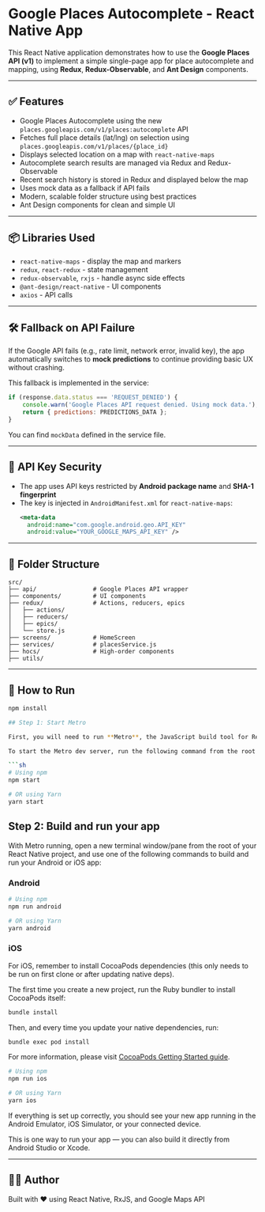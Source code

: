 # Google Places Autocomplete - React Native App

This React Native application demonstrates how to use the **Google Places API (v1)** to implement a simple single-page app for place autocomplete and mapping, using **Redux**, **Redux-Observable**, and **Ant Design** components.

---

## ✅ Features

- Google Places Autocomplete using the new `places.googleapis.com/v1/places:autocomplete` API
- Fetches full place details (lat/lng) on selection using `places.googleapis.com/v1/places/{place_id}`
- Displays selected location on a map with `react-native-maps`
- Autocomplete search results are managed via Redux and Redux-Observable
- Recent search history is stored in Redux and displayed below the map
- Uses mock data as a fallback if API fails
- Modern, scalable folder structure using best practices
- Ant Design components for clean and simple UI

---

## 📦 Libraries Used

- `react-native-maps` - display the map and markers
- `redux`, `react-redux` - state management
- `redux-observable`, `rxjs` - handle async side effects
- `@ant-design/react-native` - UI components
- `axios` - API calls

---

## 🛠 Fallback on API Failure

If the Google API fails (e.g., rate limit, network error, invalid key), the app automatically switches to **mock predictions** to continue providing basic UX without crashing.

This fallback is implemented in the service:

```js
if (response.data.status === 'REQUEST_DENIED') {
    console.warn('Google Places API request denied. Using mock data.');
    return { predictions: PREDICTIONS_DATA };
}
```

You can find `mockData` defined in the service file.

---

## 🔐 API Key Security

- The app uses API keys restricted by **Android package name** and **SHA-1 fingerprint**
- The key is injected in `AndroidManifest.xml` for `react-native-maps`:
  ```xml
  <meta-data
    android:name="com.google.android.geo.API_KEY"
    android:value="YOUR_GOOGLE_MAPS_API_KEY" />
  ```

---

## 📁 Folder Structure

```
src/
├── api/                # Google Places API wrapper
├── components/         # UI components
├── redux/              # Actions, reducers, epics
│   ├── actions/
│   ├── reducers/
│   ├── epics/
│   └── store.js
├── screens/            # HomeScreen
├── services/           # placesService.js
├── hocs/               # High-order components
├── utils/             

```

---

## 🚀 How to Run

```bash
npm install

## Step 1: Start Metro

First, you will need to run **Metro**, the JavaScript build tool for React Native.

To start the Metro dev server, run the following command from the root of your React Native project:

```sh
# Using npm
npm start

# OR using Yarn
yarn start
```
## Step 2: Build and run your app

With Metro running, open a new terminal window/pane from the root of your React Native project, and use one of the following commands to build and run your Android or iOS app:

### Android

```sh
# Using npm
npm run android

# OR using Yarn
yarn android
```
### iOS

For iOS, remember to install CocoaPods dependencies (this only needs to be run on first clone or after updating native deps).

The first time you create a new project, run the Ruby bundler to install CocoaPods itself:

```sh
bundle install
```

Then, and every time you update your native dependencies, run:

```sh
bundle exec pod install
```

For more information, please visit [CocoaPods Getting Started guide](https://guides.cocoapods.org/using/getting-started.html).

```sh
# Using npm
npm run ios

# OR using Yarn
yarn ios
```

If everything is set up correctly, you should see your new app running in the Android Emulator, iOS Simulator, or your connected device.

This is one way to run your app — you can also build it directly from Android Studio or Xcode.

---

## 👨‍💻 Author

Built with ❤️ using React Native, RxJS, and Google Maps API
